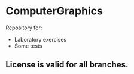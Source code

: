 # ComputerGraphics

Repository for:
 - Laboratory exercises
 - Some tests

## License is valid for all branches.
